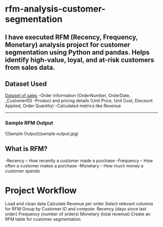 # rfm-analysis-customer-segmentation
I have executed RFM (Recency, Frequency, Monetary) analysis project for customer segmentation using Python and pandas. Helps identify high-value, loyal, and at-risk customers from sales data.
---

## Dataset Used
[Dataset of sales](sales_data.csv)
-Order information (OrderNumber, OrderDate, _CustomerID)
-Product and pricing details (Unit Price, Unit Cost, Discount Applied, Order Quantity)
-Calculated metrics like Revenue

---
###  Sample RFM Output
![Sample Output](sample output.jpg)
## What is RFM?
-Recency – How recently a customer made a purchase
-Frequency – How often a customer makes a purchase
-Monetary – How much money a customer spends

# Project Workflow
Load and clean data
Calculate Revenue per order
Select relevant columns for RFM
Group by Customer ID and compute:
Recency (days since last order)
Frequency (number of orders)
Monetary (total revenue)
Create an RFM table for customer segmentation

